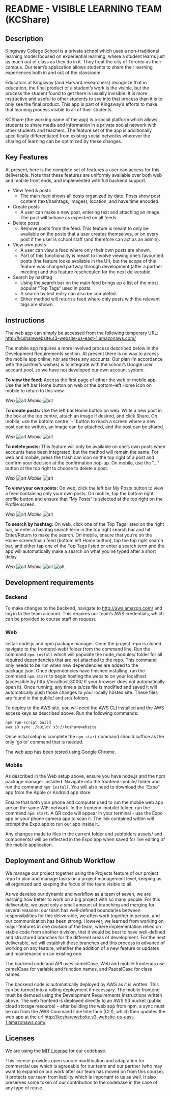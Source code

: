 # README - VISIBLE LEARNING TEAM (KCShare)

## Description

Kingsway College School is a private school which uses a non-traditional learning model focused on experiential learning, where a student learns just as much out of class as they do in it. They treat the city of Toronto as their campus. Our team’s application allows students to share their learning experiences both in and out of the classroom.

Educators at Kingsway (and Harvard researchers) recognize that in education, the final product of a student’s work is the visible, but the process the student found to get there is usually invisible. It is more instructive and useful to other students to see into that process than it is to only see the final product. This app is part of Kingsway’s efforts to make that learning process visible to all of their students.

KCShare (the working name of the app) is a social platform which allows students to share media and information in a private social network with other students and teachers. The feature set of the app is additionally specifically differentiated from existing social networks wherever the sharing of learning can be optimized by these changes.

## Key Features

At present, here is the complete set of features a user can access for this deliverable. Note that these features are uniformly available over both web and mobile front ends, and implemented with full backend support.

- View feed & posts
    - The main feed shows all posts organized by date. Posts show post content (text/hashtags, images), location, and have time encoded.
- Create posts
    - A user can make a new post, entering text and attaching an image. The post will behave as expected on all feeds.
- Delete posts
    - Remove posts from the feed. This feature is meant to only be available on the posts that a user creates themselves, or on every post if the user is school staff (and therefore can act as an admin).
- View own posts
    - A user can view a feed where only their own posts are shown.
    - Part of this functionality is meant to involve viewing one’s favourited posts (the feature looks available in the UI), but the scope of this feature was changed partway through development (after a partner meeting) and this feature rescheduled for the next deliverable.
- Search by hashtag
    - Using the search bar on the main feed brings up a list of the most popular “Top Tags” used in posts.
    - A search by text entry can also be completed.
    - Either method will return a feed where only posts with the relevant tags are shown.

## Instructions

The web app can simply be accessed from the following temporary URL:
http://kcsharewebsite.s3-website-us-east-1.amazonaws.com/

The mobile app requires a more involved process described below in the Development Requirements section. At present there is no way to access the mobile app online, nor are there any accounts. Our plan (in accordance with the partner’s wishes) is to integrate with the school’s Google user account pool, so we have not developed our own account system.

**To view the feed:** Access the first page of either the web or mobile app. Use the left bar Home button on web or the bottom-left Home icon on mobile to return to this view.

*Web* ![alt ](web-feed.png "Web feed") *Mobile* ![alt ](mobile-feed.png "Mobile feed")

**To create posts:** Use the left bar Home button on web. Write a new post in the box at the top centre, attach an image if desired, and click Share. On mobile, use the bottom centre ‘+’ button to reach a screen where a new post can be written, an image can be attached, and the post can be shared.

*Web* ![alt ](web-makepost.png "Web create post") *Mobile* ![alt ](mobile-makepost.png "Mobile create post")

**To delete posts:** This feature will only be available on one’s own posts when accounts have been integrated, but the method will remain the same. For web and mobile, press the trash can icon on the top right of a post and confirm your decision at the confirmation pop-up. On mobile, use the "..." button at the top right to choose to delete a post.

*Web* ![alt ](web-delete.png "Web delete post") *Mobile* ![alt ](mobile-delete.png "Mobile delete post")

**To view your own posts:** On web, click the left bar My Posts button to view a feed containing only your own posts. On mobile, tap the bottom right profile button and ensure that “My Posts” is selected at the top right on the Profile screen.

*Web* ![alt ](web-myposts.png "Web view own posts") *Mobile* ![alt ](mobile-myposts.png "Mobile view own posts")

**To search by hashtag:** On web, click one of the Top Tags listed on the right bar, or enter a hashtag search term in the top right search bar and hit Enter/Return to make the search. On mobile, ensure that you’re on the Home screen/main feed (bottom left Home button), tap the top right search bar, and either tap one of the Top Tags listed or enter a search term and the app will automatically make a search on what you’ve typed after a short delay.

*Web* ![alt ](web-search.png "Web search") *Mobile* ![alt ](mobile-search0.png "Mobile search 1") ![alt ](mobile-search1.png "Mobile search 2")

## Development requirements

### Backend
To make changes to the backend, navigate to http://aws.amazon.com/ and log in to the team account. This requires our team’s AWS credentials, which can be provided to course staff on request.

### Web
Install node.js and npm package manager. Once the project repo is cloned navigate to the frontend-web/ folder from the command line. Run the command `npm install` which will populate the node_modules/ folder for all required dependencies that are not attached to the repo. This command only needs to be run when new dependencies are added to the package.json. Once dependencies have finished installing, run the command `npm start` to begin hosting the website on your localhost (accessible by http://localhost:3000/ if your browser does not automatically open it). Once running, any time a js/css file is modified and saved it will automatically push those changes to your locally hosted site. These files are found in the public/ and src/ folders.

To deploy to the AWS site, you will need the AWS CLI installed and the AWS access keys as described above. Run the following commands:
```
npm run-script build
aws s3 sync ./build/ s3://kcsharewebsite
```

Once initial setup is complete the `npm start` command should suffice as the only 'go to' command that is needed.

The web app has been tested using Google Chrome.

### Mobile  
As described in the Web setup above, ensure you have node.js and the npm package manager installed. Navigate into the frontend-mobile/ folder and run the command `npm install`. You will also need to download the “Expo” app from the Apple or Android app store. 

Ensure that both your phone and computer used to run the mobile web app are on the same WiFi network. In the frontend-mobile/ folder, run the command `npm start`. A QR code will appear in your terminal - use the Expo app or your phone camera app to scan it. The link contained within will prompt the Expo app to run our app inside it.

Any changes made to files in the current folder and subfolders assets/ and components/ will be reflected in the Expo app when saved for live editing of the mobile application.

## Deployment and Github Workflow

We manage our project together using the Projects feature of our project repo to plan and manage tasks on a project management level, keeping us all organized and keeping the focus of the team visible to all.

As we develop our dynamic and workflow as a team of seven, we are learning how better to work on a big project with so many people. For this deliverable, we used only a small amount of branching and merging for several reasons: our team has well-defined boundaries between responsibilities for this deliverable, we often work together in person, and our communication has been strong. However, we learned from working on major features in one division of the team, where implementation relied on stable code from another division, that it would be best to have well-defined and structured branches for the different areas of development. For the next deliverable, we will establish these branches and this process in advance of working on any feature, whether the addition of a new feature or updates and maintenance on an existing one.

The backend code and API uses camelCase. Web and mobile frontends use camelCase for variable and function names, and PascalCase for class names.

The backend code is automatically deployed by AWS as it is written. This can be turned into a rolling deployment if necessary. The mobile frontend must be demoed using the Development Requirements instructions written above. The web frontend is deployed directly to an AWS S3 bucket (public cloud storage resource) - after building the web app from npm, a sync must be run from the AWS Command Line Interface (CLI), which then updates the web app at the url http://kcsharewebsite.s3-website-us-east-1.amazonaws.com/.

## Licenses

We are using the [MIT License](https://choosealicense.com/licenses/mit/) for our codebase.

This license provides open source modification and adaptation for commercial use which is agreeable for our team and our partner (who may want to expand on our work after our team has moved on from this course). It protects our team from liability which is important to us as well. It also preserves some token of our contribution to the codebase in the case of any type of reuse.
